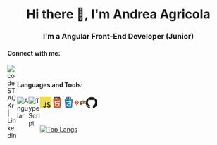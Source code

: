 <h1 align="center">Hi there 👋, I'm Andrea Agricola</h1>
<h3 align="center">I'm a Angular Front-End Developer (Junior)</h3>

#### Connect with me: 
[<img align="left" alt="codeSTACKr | LinkedIn" width="22px" src="https://upload.wikimedia.org/wikipedia/commons/thumb/c/ca/LinkedIn_logo_initials.png/600px-LinkedIn_logo_initials.png" />][linkedin]
<br>
#### Languages and Tools:

<img align="left" alt="Angular" width="26px" src="https://cdn.freebiesupply.com/logos/large/2x/angular-icon-1-logo-png-transparent.png" />
<img align="left" alt="TypeScript" width="26px" src="https://upload.wikimedia.org/wikipedia/commons/thumb/4/4c/Typescript_logo_2020.svg/2048px-Typescript_logo_2020.svg.png" />
<img align="left" alt="JavaScript" width="26px" src="https://raw.githubusercontent.com/github/explore/80688e429a7d4ef2fca1e82350fe8e3517d3494d/topics/javascript/javascript.png" />
<img align="left" alt="HTML5" width="26px" src="https://raw.githubusercontent.com/github/explore/80688e429a7d4ef2fca1e82350fe8e3517d3494d/topics/html/html.png" />
<img align="left" alt="CSS3" width="26px" src="https://raw.githubusercontent.com/github/explore/80688e429a7d4ef2fca1e82350fe8e3517d3494d/topics/css/css.png" />
<img align="left" alt="Git" width="26px" src="https://raw.githubusercontent.com/github/explore/80688e429a7d4ef2fca1e82350fe8e3517d3494d/topics/git/git.png" />
<img align="left" alt="GitHub" width="26px" src="https://raw.githubusercontent.com/github/explore/78df643247d429f6cc873026c0622819ad797942/topics/github/github.png" />

[linkedin]: https://www.linkedin.com/in/andrea-agricola-9b7767212/
<br>
<br>
<br>

[![Top Langs](https://github-readme-stats.vercel.app/api/top-langs/?username=Agricola-a&hide=shell,ruby&layout=compact&theme=synthwave)](https://github.com/anuraghazra/github-readme-stats)
